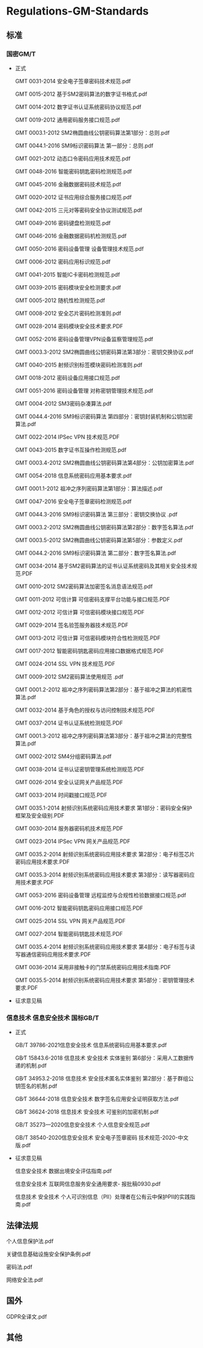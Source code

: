 # Regulations-GM-Standards

## 标准
### 国密GM/T
- 正式

  GMT 0031-2014 安全电子签章密码技术规范.pdf

  GMT 0015-2012 基于SM2密码算法的数字证书格式.pdf

  GMT 0014-2012 数字证书认证系统密码协议规范.pdf

  GMT 0019-2012 通用密码服务接口规范.pdf

  GMT 0003.1-2012 SM2椭圆曲线公钥密码算法第1部分：总则.pdf

  GMT 0044.1-2016 SM9标识密码算法 第一部分：总则.pdf

  GMT 0021-2012 动态口令密码应用技术规范.pdf

  GMT 0048-2016 智能密码钥匙密码检测规范.pdf

  GMT 0045-2016 金融数据密码技术规范.pdf

  GMT 0020-2012 证书应用综合服务接口规范.pdf

  GMT 0042-2015 三元对等密码安全协议测试规范.pdf

  GMT 0049-2016 密码键盘检测规范.pdf

  GMT 0046-2016 金融数据密码机检测规范.pdf

  GMT 0050-2016 密码设备管理 设备管理技术规范.pdf

  GMT 0006-2012 密码应用标识规范.pdf

  GMT 0041-2015 智能IC卡密码检测规范.pdf

  GMT 0039-2015 密码模块安全检测要求.pdf

  GMT 0005-2012 随机性检测规范.pdf

  GMT 0008-2012 安全芯片密码检测准则.pdf

  GMT 0028-2014 密码模块安全技术要求.PDF

  GMT 0052-2016 密码设备管理VPN设备监察管理规范.pdf

  GMT 0003.3-2012 SM2椭圆曲线公钥密码算法第3部分：密钥交换协议.pdf

  GMT 0040-2015 射频识别标签模块密码检测准则.pdf

  GMT 0018-2012 密码设备应用接口规范.pdf

  GMT 0051-2016 密码设备管理 对称密钥管理技术规范.pdf

  GMT 0004-2012 SM3密码杂凑算法.pdf

  GMT 0044.4-2016 SM9标识密码算法 第四部分：密钥封装机制和公钥加密算法.pdf

  GMT 0022-2014 IPSec VPN 技术规范.PDF

  GMT 0043-2015 数字证书互操作检测规范.pdf

  GMT 0003.4-2012 SM2椭圆曲线公钥密码算法第4部分：公钥加密算法.pdf

  GMT 0054-2018 信息系统密码应用基本要求.pdf

  GMT 0001.1-2012 祖冲之序列密码算法第1部分：算法描述.pdf

  GMT 0047-2016 安全电子签章密码检测规范.pdf

  GMT 0044.3-2016 SM9标识密码算法 第三部分：密钥交换协议 .pdf

  GMT 0003.2-2012 SM2椭圆曲线公钥密码算法第2部分：数字签名算法.pdf

  GMT 0003.5-2012 SM2椭圆曲线公钥密码算法第5部分：参数定义.pdf

  GMT 0044.2-2016 SM9标识密码算法 第二部分：数字签名算法.pdf

  GMT 0034-2014 基于SM2密码算法的证书认证系统密码及其相关安全技术规范.PDF

  GMT 0010-2012 SM2密码算法加密签名消息语法规范.pdf

  GMT 0011-2012 可信计算 可信密码支撑平台功能与接口规范.PDF

  GMT 0012-2012 可信计算 可信密码模块接口规范.PDF

  GMT 0029-2014 签名验签服务器技术规范.PDF

  GMT 0013-2012 可信计算 可信密码模块符合性检测规范.PDF

  GMT 0017-2012 智能密码钥匙密码应用接口数据格式规范.PDF

  GMT 0024-2014 SSL VPN 技术规范.PDF

  GMT 0009-2012 SM2密码算法使用规范 .pdf

  GMT 0001.2-2012 祖冲之序列密码算法第2部分：基于祖冲之算法的机密性算法.pdf

  GMT 0032-2014 基于角色的授权与访问控制技术规范.PDF

  GMT 0037-2014 证书认证系统检测规范.PDF

  GMT 0001.3-2012 祖冲之序列密码算法第3部分：基于祖冲之算法的完整性算法.pdf

  GMT 0002-2012 SM4分组密码算法.pdf

  GMT 0038-2014 证书认证密钥管理系统检测规范.PDF

  GMT 0026-2014 安全认证网关产品规范.PDF

  GMT 0033-2014 时间戳接口规范.PDF

  GMT 0035.1-2014 射频识别系统密码应用技术要求 第1部分：密码安全保护框架及安全级别.PDF

  GMT 0030-2014 服务器密码机技术规范.PDF

  GMT 0023-2014 IPSec VPN 网关产品规范.PDF

  GMT 0035.2-2014 射频识别系统密码应用技术要求 第2部分：电子标签芯片密码应用技术要求.PDF

  GMT 0035.3-2014 射频识别系统密码应用技术要求 第3部分：读写器密码应用技术要求.PDF

  GMT 0053-2016 密码设备管理 远程监控与合规性检验数据接口规范.pdf

  GMT 0016-2012 智能密码钥匙密码应用接口规范.PDF

  GMT 0025-2014 SSL VPN 网关产品规范.PDF

  GMT 0027-2014 智能密码钥匙技术规范.PDF

  GMT 0035.4-2014 射频识别系统密码应用技术要求 第4部分：电子标签与读写器通信密码应用技术要求.PDF

  GMT 0036-2014 采用非接触卡的门禁系统密码应用技术指南.PDF

  GMT 0035.5-2014 射频识别系统密码应用技术要求 第5部分：密钥管理技术要求.PDF

- 征求意见稿


### 信息技术 信息安全技术 国标GB/T 
- 正式

  GB/T 39786-2021信息安全技术 信息系统密码应用基本要求.pdf

  GB∕T 15843.6-2018 信息技术 安全技术 实体鉴别 第6部分：采用人工数据传递的机制.pdf

  GB∕T 34953.2-2018 信息技术 安全技术匿名实体鉴别 第2部分：基于群组公钥签名的机制.pdf

  GB∕T 36644-2018 信息安全技术 数字签名应用安全证明获取方法.pdf

  GB∕T 36624-2018 信息技术 安全技术 可鉴别的加密机制.pdf

  GB/T 35273—2020信息安全技术 个人信息安全规范.pdf

  GB/T 38540-2020信息安全技术 安全电子签章密码 技术规范-2020-中文版.pdf

- 征求意见稿

  信息安全技术 数据出境安全评估指南.pdf

  信息安全技术 互联网信息服务安全通用要求- 报批稿0930.pdf

  信息技术 安全技术 个人可识别信息（PII）处理者在公有云中保护PII的实践指南.pdf
## 法律法规
个人信息保护法.pdf

关键信息基础设施安全保护条例.pdf

密码法.pdf

网络安全法.pdf

## 国外
GDPR全译文.pdf

## 其他

